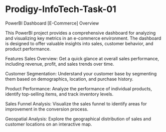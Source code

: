 # Prodigy-InfoTech-Task-01
PowerBI Dashboard [E-Commerce]
Overview

This PowerBI project provides a comprehensive dashboard for analyzing and visualizing key metrics in an e-commerce environment. The dashboard is designed to offer valuable insights into sales, customer behavior, and product performance.

Features Sales Overview: Get a quick glance at overall sales performance, including revenue, profit, and sales trends over time.

Customer Segmentation: Understand your customer base by segmenting them based on demographics, location, and purchase history.

Product Performance: Analyze the performance of individual products, identify top-selling items, and track inventory levels.

Sales Funnel Analysis: Visualize the sales funnel to identify areas for improvement in the conversion process.

Geospatial Analysis: Explore the geographical distribution of sales and customer locations on an interactive map.
